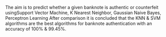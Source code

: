 The aim is to predict whether a given banknote is authentic or counterfeit usingSupport Vector Machine, K Nearest Neighbor, Gaussian Naive Bayes, Perceptron Learning
After comparison it is concluded that the KNN & SVM algorithms are the best algorithms for banknote authentication with an accuracy of 100% & 99.45%.
